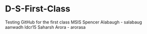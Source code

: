 # D-S-First-Class
Testing GitHub for the first class
MSIS
Spencer Alabaugh - salabaug
aanwadh
ldcr15
Saharsh Arora - arorasa
